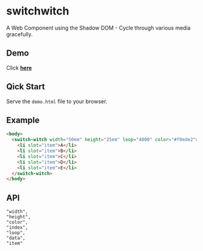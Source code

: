 # switchwitch

A Web Component using the Shadow DOM - Cycle through various media gracefully.

## Demo

Click [**here**](https://timonson.github.io/switchwitch/)

## Qick Start

Serve the `demo.html` file to your browser.

## Example

```html
<body>
  <switch-witch width="50em" height="25em" loop="4000" color="#f0ede2">
    <li slot="item">A</li>
    <li slot="item">B</li>
    <li slot="item">C</li>
    <li slot="item">D</li>
    <li slot="item">E</li>
  </switch-witch>
</body>
```

## API

```
"width",
"height",
"color",
"index",
"loop",
"data",
"item"
```
